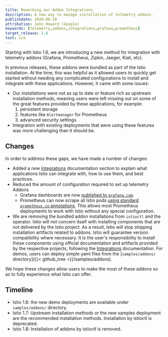 ```yaml
---
title: Reworking our Addon Integrations
description: A new way to manage installation of telemetry addons.
publishdate: 2020-06-10
attribution: John Howard (Google)
keywords: [telemetry,addons,integrations,grafana,prometheus]
target_release: 1.6
test: n/a
---
```


Starting with Istio 1.6, we are introducing a new method for integration with telemetry addons (Grafana, Prometheus, Zipkin, Jaeger, Kiali, etc).

In previous releases, these addons were bundled as part of the Istio installation. At the time, this was helpful as it allowed users to quickly get started without needing any complicated configurations to install and integrate with these applications. However, it came with some issues:

* Our installations were not as up to date or feature rich as upstream installation methods, meaning users were left missing out on some of the great features provided by these applications, for example:
    1. persistent storage
    1. features like `Alertmanager` for Prometheus
    1. advanced security settings
 *  Integration with existing deployments that were using these features was more challenging than it should be.

## Changes

In order to address these gaps, we have made a number of changes:
* Added a new [Integrations](/docs/ops/integrations/) documentation section to explain what applications Istio can integrate with, how to use them, and best practices.
* Reduced the amount of configuration required to set up telemetry Addons
  * Grafana dashboards are now [published to `grafana.com`](/docs/ops/integrations/grafana/#import-from-grafana-com).
  * Prometheus can now scrape all Istio pods [using standard `prometheus.io` annotations](/docs/ops/integrations/prometheus/#option-2-metrics-merging). This allows most Prometheus deployments to work with Istio without any special configuration.
* We are removing the bundled addon installations from `istioctl` and the operator. Istio will not concern itself with installing components that are not delivered by the Istio project. As a result, Istio will stop shipping installation artifacts related to addons. Istio will guarantee version compatibility where necessary. It is the user's responsibility to install these components using official documentation and artifacts provided by the respective projects, following the [Integrations](/docs/ops/integrations/) documentation. For demos, users can deploy simple yaml files from the [`samples/addons/` directory]({{< github_tree >}}/samples/addons).

We hope these changes allow users to make the most of these addons so as to fully experience what Istio can offer.

## Timeline

* Istio 1.6: the new demo deployments are available under `samples/addons/` directory.
* Istio 1.7: Upstream installation methods or the new samples deployment are the recommended installation methods. Installation by istioctl is deprecated.
* Istio 1.8: Installation of addons by istioctl is removed.
